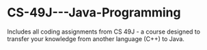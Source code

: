 # CS-49J---Java-Programming
Includes all coding assignments from CS 49J - a course designed to transfer your knowledge from another language (C++) to Java. 
